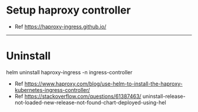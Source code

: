 # Setup haproxy controller
  - Ref https://haproxy-ingress.github.io/

---
# Uninstall
helm uninstall haproxy-ingress -n ingress-controller

  - Ref https://www.haproxy.com/blog/use-helm-to-install-the-haproxy-kubernetes-ingress-controller/
  - Ref https://stackoverflow.com/questions/61387463/   uninstall-release-not-loaded-new-release-not-found-chart-deployed-using-hel

  